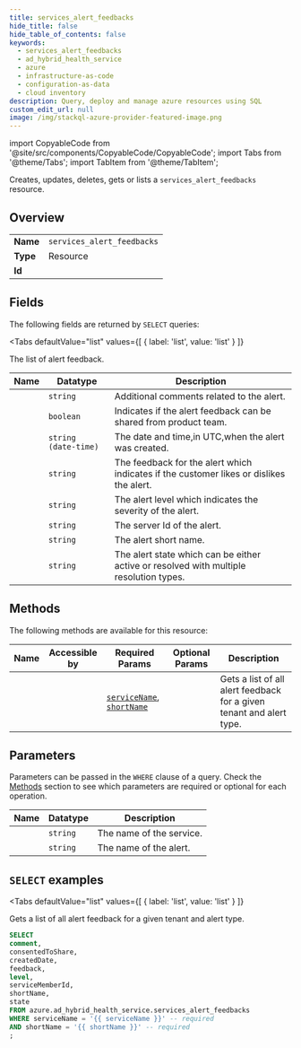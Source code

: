 ```yaml
--- 
title: services_alert_feedbacks
hide_title: false
hide_table_of_contents: false
keywords:
  - services_alert_feedbacks
  - ad_hybrid_health_service
  - azure
  - infrastructure-as-code
  - configuration-as-data
  - cloud inventory
description: Query, deploy and manage azure resources using SQL
custom_edit_url: null
image: /img/stackql-azure-provider-featured-image.png
---
```


import CopyableCode from '@site/src/components/CopyableCode/CopyableCode';
import Tabs from '@theme/Tabs';
import TabItem from '@theme/TabItem';

Creates, updates, deletes, gets or lists a <code>services_alert_feedbacks</code> resource.

## Overview
<table><tbody>
<tr><td><b>Name</b></td><td><code>services_alert_feedbacks</code></td></tr>
<tr><td><b>Type</b></td><td>Resource</td></tr>
<tr><td><b>Id</b></td><td><CopyableCode code="azure.ad_hybrid_health_service.services_alert_feedbacks" /></td></tr>
</tbody></table>

## Fields

The following fields are returned by `SELECT` queries:

<Tabs
    defaultValue="list"
    values={[
        { label: 'list', value: 'list' }
    ]}
>
<TabItem value="list">

The list of alert feedback.

<table>
<thead>
    <tr>
    <th>Name</th>
    <th>Datatype</th>
    <th>Description</th>
    </tr>
</thead>
<tbody>
<tr>
    <td><CopyableCode code="comment" /></td>
    <td><code>string</code></td>
    <td>Additional comments related to the alert.</td>
</tr>
<tr>
    <td><CopyableCode code="consentedToShare" /></td>
    <td><code>boolean</code></td>
    <td>Indicates if the alert feedback can be shared from product team.</td>
</tr>
<tr>
    <td><CopyableCode code="createdDate" /></td>
    <td><code>string (date-time)</code></td>
    <td>The date and time,in UTC,when the alert was created.</td>
</tr>
<tr>
    <td><CopyableCode code="feedback" /></td>
    <td><code>string</code></td>
    <td>The feedback for the alert which indicates if the customer likes or dislikes the alert.</td>
</tr>
<tr>
    <td><CopyableCode code="level" /></td>
    <td><code>string</code></td>
    <td>The alert level which indicates the severity of the alert.</td>
</tr>
<tr>
    <td><CopyableCode code="serviceMemberId" /></td>
    <td><code>string</code></td>
    <td>The server Id of the alert.</td>
</tr>
<tr>
    <td><CopyableCode code="shortName" /></td>
    <td><code>string</code></td>
    <td>The alert short name.</td>
</tr>
<tr>
    <td><CopyableCode code="state" /></td>
    <td><code>string</code></td>
    <td>The alert state which can be either active or resolved with multiple resolution types.</td>
</tr>
</tbody>
</table>
</TabItem>
</Tabs>

## Methods

The following methods are available for this resource:

<table>
<thead>
    <tr>
    <th>Name</th>
    <th>Accessible by</th>
    <th>Required Params</th>
    <th>Optional Params</th>
    <th>Description</th>
    </tr>
</thead>
<tbody>
<tr>
    <td><a href="#list"><CopyableCode code="list" /></a></td>
    <td><CopyableCode code="select" /></td>
    <td><a href="#parameter-serviceName"><code>serviceName</code></a>, <a href="#parameter-shortName"><code>shortName</code></a></td>
    <td></td>
    <td>Gets a list of all alert feedback for a given tenant and alert type.</td>
</tr>
</tbody>
</table>

## Parameters

Parameters can be passed in the `WHERE` clause of a query. Check the [Methods](#methods) section to see which parameters are required or optional for each operation.

<table>
<thead>
    <tr>
    <th>Name</th>
    <th>Datatype</th>
    <th>Description</th>
    </tr>
</thead>
<tbody>
<tr id="parameter-serviceName">
    <td><CopyableCode code="serviceName" /></td>
    <td><code>string</code></td>
    <td>The name of the service.</td>
</tr>
<tr id="parameter-shortName">
    <td><CopyableCode code="shortName" /></td>
    <td><code>string</code></td>
    <td>The name of the alert.</td>
</tr>
</tbody>
</table>

## `SELECT` examples

<Tabs
    defaultValue="list"
    values={[
        { label: 'list', value: 'list' }
    ]}
>
<TabItem value="list">

Gets a list of all alert feedback for a given tenant and alert type.

```sql
SELECT
comment,
consentedToShare,
createdDate,
feedback,
level,
serviceMemberId,
shortName,
state
FROM azure.ad_hybrid_health_service.services_alert_feedbacks
WHERE serviceName = '{{ serviceName }}' -- required
AND shortName = '{{ shortName }}' -- required
;
```
</TabItem>
</Tabs>
